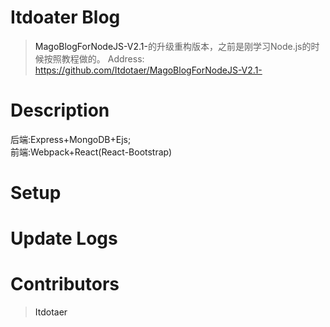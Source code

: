 # Itdoater Blog

><a herf="https://github.com/Itdotaer/MagoBlogForNodeJS-V2.1-">MagoBlogForNodeJS-V2.1-</a>的升级重构版本，之前是刚学习Node.js的时候按照教程做的。
Address: https://github.com/Itdotaer/MagoBlogForNodeJS-V2.1-


# Description
后端:Express+MongoDB+Ejs;</br>
前端:Webpack+React(React-Bootstrap)

# Setup

# Update Logs

# Contributors

><a herf="https://github.com/Itdotaer">Itdotaer</a>
